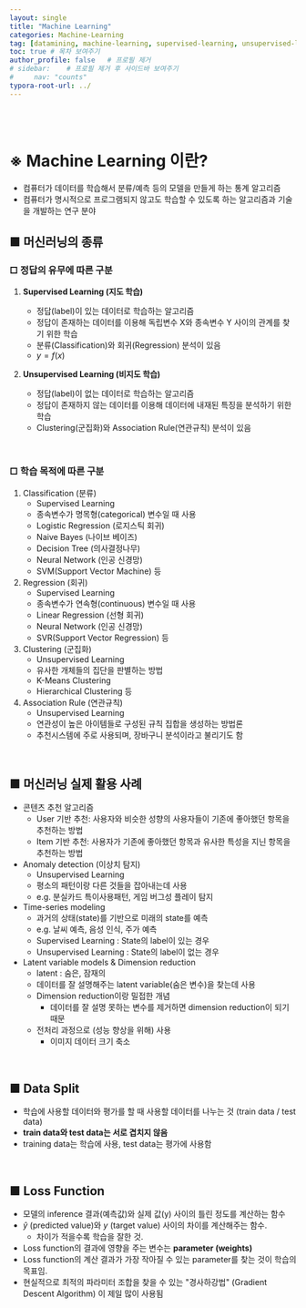 ```yaml
---
layout: single
title: "Machine Learning"
categories: Machine-Learning
tag: [datamining, machine-learning, supervised-learning, unsupervised-learning]
toc: true # 목차 보여주기
author_profile: false   # 프로필 제거
# sidebar:    # 프로필 제거 후 사이드바 보여주기
#     nav: "counts"
typora-root-url: ../
---
```

<br><br>

# **※ Machine Learning 이란?**
- 컴퓨터가 데이터를 학습해서 분류/예측 등의 모델을 만들게 하는 통계 알고리즘
- 컴퓨터가 명시적으로 프로그램되지 않고도 학습할 수 있도록 하는 알고리즘과 기술을 개발하는 연구 분야

## ■ 머신러닝의 종류
### □ 정답의 유무에 따른 구분
1. **Supervised Learning (지도 학습)**
   - 정답(label)이 있는 데이터로 학습하는 알고리즘
   - 정답이 존재하는 데이터를 이용해 독립변수 X와 종속변수 Y 사이의 관계를 찾기 위한 학습
   - 분류(Classification)와 회귀(Regression) 분석이 있음
   - $y = f(x)$

2. **Unsupervised Learning (비지도 학습)**
   - 정답(label)이 없는 데이터로 학습하는 알고리즘
   - 정답이 존재하지 않는 데이터를 이용해 데이터에 내재된 특징을 분석하기 위한 학습
   - Clustering(군집화)와 Association Rule(연관규칙) 분석이 있음

<br>

### □ 학습 목적에 따른 구분
1. Classification (분류)
   - Supervised Learning
   - 종속변수가 명목형(categorical) 변수일 때 사용
   - Logistic Regression (로지스틱 회귀)
   - Naive Bayes (나이브 베이즈)
   - Decision Tree (의사결정나무)
   - Neural Network (인공 신경망)
   - SVM(Support Vector Machine) 등
2. Regression (회귀)
   - Supervised Learning
   - 종속변수가 연속형(continuous) 변수일 때 사용
   - Linear Regression (선형 회귀)
   - Neural Network (인공 신경망)
   - SVR(Support Vector Regression) 등
3. Clustering (군집화)
   - Unsupervised Learning
   - 유사한 개체들의 집단을 판별하는 방법
   - K-Means Clustering
   - Hierarchical Clustering 등
4. Association Rule (연관규칙)
   - Unsupervised Learning
   - 연관성이 높은 아이템들로 구성된 규칙 집합을 생성하는 방법론
   - 추천시스템에 주로 사용되며, 장바구니 분석이라고 불리기도 함


<br>

## ■ 머신러닝 실제 활용 사례
- 콘텐츠 추천 알고리즘
  - User 기반 추천: 사용자와 비슷한 성향의 사용자들이 기존에 좋아했던 항목을 추천하는 방법
  - Item 기반 추천: 사용자가 기존에 좋아했던 항목과 유사한 특성을 지닌 항목을 추천하는 방법
- Anomaly detection (이상치 탐지)
  - Unsupervised Learning
  - 평소의 패턴이랑 다른 것들을 잡아내는데 사용
  - e.g. 분실카드 특이사용패턴, 게임 버그성 플레이 탐지
- Time-series modeling 
  - 과거의 상태(state)를 기반으로 미래의 state를 예측
  - e.g. 날씨 예측, 음성 인식, 주가 예측
  - Supervised Learning : State의 label이 있는 경우
  - Unsupervised Learning : State의 label이 없는 경우
- Latent variable models & Dimension reduction
  - latent : 숨은, 잠재의
  - 데이터를 잘 설명해주는 latent variable(숨은 변수)을 찾는데 사용
  - Dimension reduction이랑 밀접한 개념
    - 데이터를 잘 설명 못하는 변수를 제거하면 dimension reduction이 되기 때문
  - 전처리 과정으로 (성능 향상을 위해) 사용
    - 이미지 데이터 크기 축소

<br>

## ■ Data Split
- 학습에 사용할 데이터와 평가를 할 때 사용할 데이터를 나누는 것 (train data / test data)
- **train data와 test data는 서로 겹치지 않음**
- training data는 학습에 사용, test data는 평가에 사용함
<br>

## ■ Loss Function
- 모델의 inference 결과(예측값)와 실제 값(y) 사이의 틀린 정도를 계산하는 함수
- $\hat y$ (predicted value)와 $y$ (target value) 사이의 차이를 계산해주는 함수.
  - 차이가 적을수록 학습을 잘한 것.
- Loss function의 결과에 영향을 주는 변수는 **parameter (weights)**
- Loss function의 계산 결과가 가장 작아질 수 있는 parameter를 찾는 것이 학습의 목표임.
- 현실적으로 최적의 파라미터 조합을 찾을 수 있는 "경사하강법" (Gradient Descent Algorithm) 이 제일 많이 사용됨